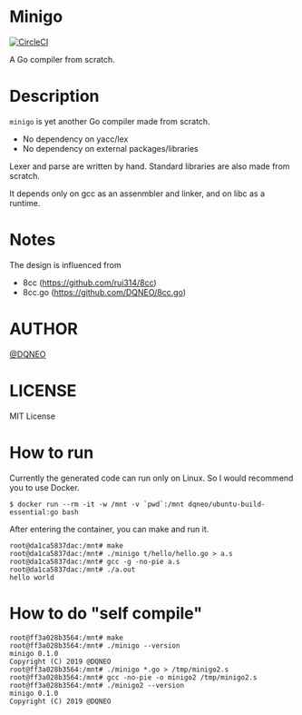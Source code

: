 # Minigo

[![CircleCI](https://circleci.com/gh/DQNEO/minigo.svg?style=svg)](https://circleci.com/gh/DQNEO/minigo)

A Go compiler from scratch.

# Description
`minigo` is yet another Go compiler made from scratch.

* No dependency on yacc/lex
* No dependency on external packages/libraries

Lexer and parse are written by hand.
Standard libraries are also made from scratch.

It depends only on gcc as an assenmbler and linker, and on libc as a runtime.

# Notes

The design is influenced from

* 8cc (https://github.com/rui314/8cc)
* 8cc.go (https://github.com/DQNEO/8cc.go)

# AUTHOR
[@DQNEO](https://twitter.com/DQNEO)

# LICENSE

MIT License

# How to run

Currently the generated code can run only on Linux.
So I would recommend you to use Docker.

```
$ docker run --rm -it -w /mnt -v `pwd`:/mnt dqneo/ubuntu-build-essential:go bash
```

After entering the container, you can make and run it.

```
root@da1ca5837dac:/mnt# make
root@da1ca5837dac:/mnt# ./minigo t/hello/hello.go > a.s
root@da1ca5837dac:/mnt# gcc -g -no-pie a.s
root@da1ca5837dac:/mnt# ./a.out
hello world
```

# How to do "self compile"

```
root@ff3a028b3564:/mnt# make
root@ff3a028b3564:/mnt# ./minigo --version
minigo 0.1.0
Copyright (C) 2019 @DQNEO
root@ff3a028b3564:/mnt# ./minigo *.go > /tmp/minigo2.s
root@ff3a028b3564:/mnt# gcc -no-pie -o minigo2 /tmp/minigo2.s
root@ff3a028b3564:/mnt# ./minigo2 --version
minigo 0.1.0
Copyright (C) 2019 @DQNEO
```
